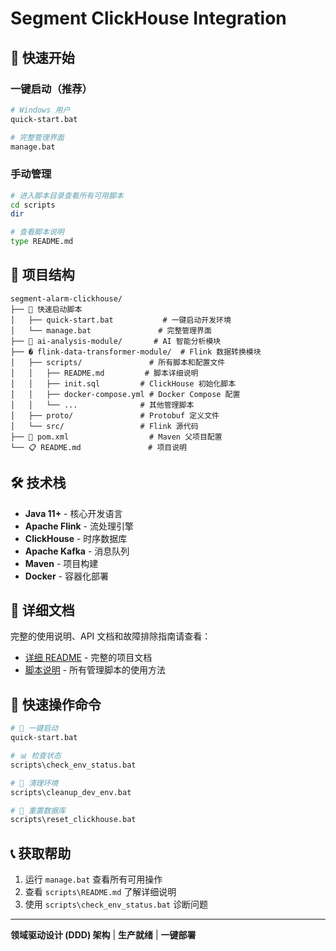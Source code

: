 # Segment ClickHouse Integration

## 🚀 快速开始

### 一键启动（推荐）
```bash
# Windows 用户
quick-start.bat

# 完整管理界面
manage.bat
```

### 手动管理
```bash
# 进入脚本目录查看所有可用脚本
cd scripts
dir

# 查看脚本说明
type README.md
```

## 📁 项目结构

```
segment-alarm-clickhouse/
├── 🚀 快速启动脚本
│   ├── quick-start.bat           # 一键启动开发环境
│   └── manage.bat               # 完整管理界面
├── 🤖 ai-analysis-module/       # AI 智能分析模块
├── � flink-data-transformer-module/  # Flink 数据转换模块
│   ├── scripts/               # 所有脚本和配置文件
│   │   ├── README.md         # 脚本详细说明
│   │   ├── init.sql         # ClickHouse 初始化脚本
│   │   ├── docker-compose.yml # Docker Compose 配置
│   │   └── ...              # 其他管理脚本
│   ├── proto/               # Protobuf 定义文件
│   └── src/                 # Flink 源代码
├── 📄 pom.xml                  # Maven 父项目配置
└── 📋 README.md               # 项目说明

```

## 🛠️ 技术栈

- **Java 11+** - 核心开发语言
- **Apache Flink** - 流处理引擎  
- **ClickHouse** - 时序数据库
- **Apache Kafka** - 消息队列
- **Maven** - 项目构建
- **Docker** - 容器化部署

## 📖 详细文档

完整的使用说明、API 文档和故障排除指南请查看：
- [详细 README](flink-data-transformer-module/scripts/README.md) - 完整的项目文档
- [脚本说明](flink-data-transformer-module/scripts/) - 所有管理脚本的使用方法

## 🔧 快速操作命令

```bash
# 🚀 一键启动
quick-start.bat

# 📊 检查状态  
scripts\check_env_status.bat

# 🧹 清理环境
scripts\cleanup_dev_env.bat

# 🔄 重置数据库
scripts\reset_clickhouse.bat
```

## 📞 获取帮助

1. 运行 `manage.bat` 查看所有可用操作
2. 查看 `scripts\README.md` 了解详细说明
3. 使用 `scripts\check_env_status.bat` 诊断问题

---

**领域驱动设计 (DDD) 架构** | **生产就绪** | **一键部署**
